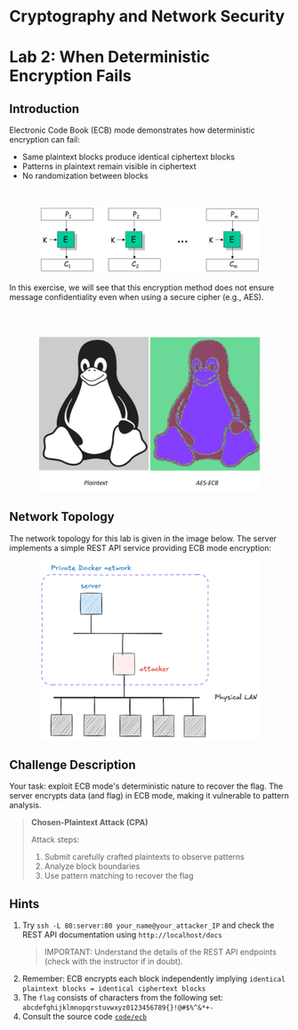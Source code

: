 # Cryptography and Network Security <!-- omit in toc -->

# Lab 2: When Deterministic Encryption Fails <!-- omit in toc -->

## Introduction

Electronic Code Book (ECB) mode demonstrates how deterministic encryption can fail:
- Same plaintext blocks produce identical ciphertext blocks
- Patterns in plaintext remain visible in ciphertext
- No randomization between blocks

<br/>
<p align="center">
<img src="../img/ecb.png" alt="ECB encryption" width="400px" height="auto"/>
<br>
</p>

In this exercise, we will see that this encryption method does not ensure message confidentiality even when using a secure cipher (e.g., AES).

<br/>
<br/>
<p align="center">
<img src="../img/tux_ecb.png" alt="Deterministic encryption" width="400px" height="auto"/>
</p>

## Network Topology

The network topology for this lab is given in the image below. The server implements a simple REST API service providing ECB mode encryption:

<p align="center">
  <img src="../img/lab_topology_server_only.png" width="400px" height="auto"/>
</p>

## Challenge Description

Your task: exploit ECB mode's deterministic nature to recover the flag. The server encrypts data (and flag) in ECB mode, making it vulnerable to pattern analysis.

> **Chosen-Plaintext Attack (CPA)**
>
> Attack steps:
>   1. Submit carefully crafted plaintexts to observe patterns
>   2. Analyze block boundaries
>   3. Use pattern matching to recover the flag

## Hints

1. Try `ssh -L 80:server:80 your_name@your_attacker_IP` and check the REST API documentation using `http://localhost/docs`
    > IMPORTANT: Understand the details of the REST API endpoints (check with the instructor if in doubt).
2. Remember: ECB encrypts each block independently implying `identical plaintext blocks = identical ciphertext blocks`
3. The `flag` consists of characters from the following set: `abcdefghijklmnopqrstuvwxyz0123456789{}!@#$%^&*+-`
4. Consult the source code [`code/ecb`](../code/ecb)
